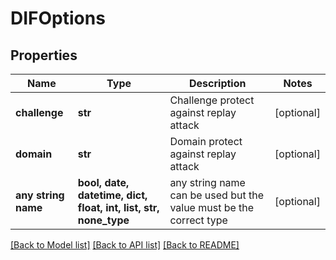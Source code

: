 # DIFOptions


## Properties
Name | Type | Description | Notes
------------ | ------------- | ------------- | -------------
**challenge** | **str** | Challenge protect against replay attack | [optional] 
**domain** | **str** | Domain protect against replay attack | [optional] 
**any string name** | **bool, date, datetime, dict, float, int, list, str, none_type** | any string name can be used but the value must be the correct type | [optional]

[[Back to Model list]](../README.md#documentation-for-models) [[Back to API list]](../README.md#documentation-for-api-endpoints) [[Back to README]](../README.md)


